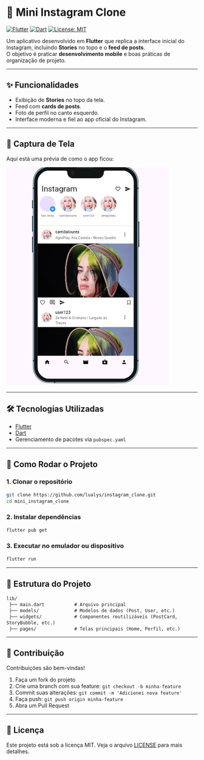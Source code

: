 # 📸 Mini Instagram Clone

[![Flutter](https://img.shields.io/badge/Flutter-02569B?logo=flutter&logoColor=white)](https://flutter.dev/)
[![Dart](https://img.shields.io/badge/Dart-0175C2?logo=dart&logoColor=white)](https://dart.dev/)
[![License: MIT](https://img.shields.io/badge/License-MIT-yellow.svg)](LICENSE)

Um aplicativo desenvolvido em **Flutter** que replica a interface inicial do Instagram, incluindo **Stories** no topo e o **feed de posts**.  
O objetivo é praticar **desenvolvimento mobile** e boas práticas de organização de projeto.

---

## ✨ Funcionalidades
- Exibição de **Stories** no topo da tela.  
- Feed com **cards de posts**.  
- Foto de perfil no canto esquerdo.  
- Interface moderna e fiel ao app oficial do Instagram.  

---

## 📱 Captura de Tela
Aqui está uma prévia de como o app ficou:  

![assets\Demos.jpg](assets\Demos.JPG)

---

## 🛠️ Tecnologias Utilizadas
- [Flutter](https://flutter.dev/)  
- [Dart](https://dart.dev/)  
- Gerenciamento de pacotes via `pubspec.yaml`  

---

## 🚀 Como Rodar o Projeto

### 1. Clonar o repositório
```bash
git clone https://github.com/lualys/instagram_clone.git
cd mini_instagram_clone
````

### 2. Instalar dependências

```bash
flutter pub get
```

### 3. Executar no emulador ou dispositivo

```bash
flutter run
```

---

## 📂 Estrutura do Projeto

```
lib/
 ├── main.dart           # Arquivo principal
 ├── models/             # Modelos de dados (Post, User, etc.)
 ├── widgets/            # Componentes reutilizáveis (PostCard, StoryBubble, etc.)
 ├── pages/              # Telas principais (Home, Perfil, etc.)
```

---

## 🤝 Contribuição

Contribuições são bem-vindas!

1. Faça um fork do projeto
2. Crie uma branch com sua feature: `git checkout -b minha-feature`
3. Commit suas alterações: `git commit -m 'Adicionei nova feature'`
4. Faça push: `git push origin minha-feature`
5. Abra um Pull Request

---

## 📄 Licença

Este projeto está sob a licença MIT. Veja o arquivo [LICENSE](LICENSE) para mais detalhes.

```

